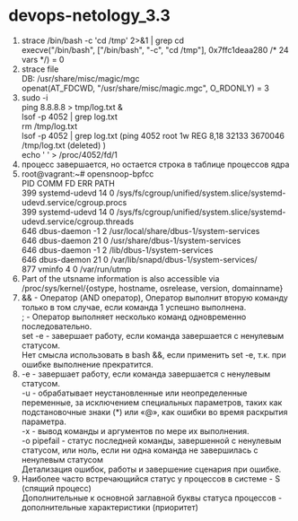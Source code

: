 # devops-netology_3.3  
1. strace /bin/bash -c 'cd /tmp' 2>&1 | grep cd  
execve("/bin/bash", ["/bin/bash", "-c", "cd /tmp"], 0x7ffc1deaa280 /* 24 vars */) = 0  
2. strace file  
DB: /usr/share/misc/magic/mgc  
openat(AT_FDCWD, "/usr/share/misc/magic.mgc", O_RDONLY) = 3  
3. sudo -i   
ping 8.8.8.8 > tmp/log.txt &  
lsof -p 4052 | grep log.txt  
rm /tmp/log.txt  
lsof -p 4052 | grep log.txt (ping    4052 root    1w   REG   8,18    32133  3670046 /tmp/log.txt (deleted)
)    
echo ' ' > /proc/4052/fd/1  
4. процесс завершается, но остается строка в таблице процессов ядра  
5. root@vagrant:~# opensnoop-bpfcc  
PID    COMM               FD ERR PATH  
399    systemd-udevd      14   0 /sys/fs/cgroup/unified/system.slice/systemd-udevd.service/cgroup.procs  
399    systemd-udevd      14   0 /sys/fs/cgroup/unified/system.slice/systemd-udevd.service/cgroup.threads  
646    dbus-daemon        -1   2 /usr/local/share/dbus-1/system-services  
646    dbus-daemon        21   0 /usr/share/dbus-1/system-services  
646    dbus-daemon        -1   2 /lib/dbus-1/system-services  
646    dbus-daemon        21   0 /var/lib/snapd/dbus-1/system-services/  
877    vminfo              4   0 /var/run/utmp  
6. Part of the utsname information is also accessible via /proc/sys/kernel/{ostype, hostname, osrelease, version, domainname}  
7. && - Оператор (AND оператор), Оператор выполнит вторую команду только в том случае, если команда 1 успешно выполнена.  
; - Оператор выполняет несколько команд одновременно последовательно.  
set -e - завершает работу, если команда завершается с ненулевым статусом.  
Нет смысла использовать в bash &&, если применить set -e, т.к. при ошибке выполнение прекратится.  
8. -e - завершает работу, если команда завершается с ненулевым статусом.  
-u - обрабатывает неустановленные или неопределенные переменные, за исключением специальных параметров, таких как подстановочные знаки (*) или «@», как ошибки во время раскрытия параметра.  
-x - вывод команды и аргументов по мере их выполнения.  
-o pipefail - статус
последней команды, завершенной с ненулевым статусом,
или ноль, если ни одна команда не завершилась с ненулевым статусом  
Детализация ошибок, работы и завершение сценария при ошибке.
9. Наиболее часто встречающийся статус у процессов в системе - S (спящий процесс)  
Дополнительные к основной заглавной буквы статуса процессов - дополнительные характеристики (приоритет)










